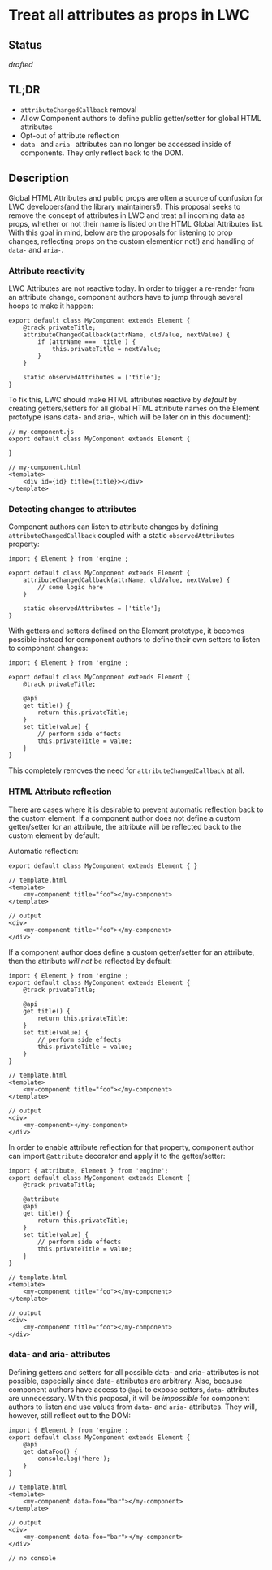 # Treat all attributes as props in LWC

## Status

_drafted_

## TL;DR
- `attributeChangedCallback` removal
- Allow Component authors to define public getter/setter for global HTML attributes
- Opt-out of attribute reflection
- `data-` and `aria-` attributes can no longer be accessed inside of components. They only reflect back to the DOM.

## Description
Global HTML Attributes and public props are often a source of confusion for LWC developers(and the library maintainers!). This proposal seeks to remove the concept of attributes in LWC and treat all incoming data as props, whether or not their name is listed on the HTML Global Attributes list. With this goal in mind, below are the proposals for listening to prop changes, reflecting props on the custom element(or not!) and handling of `data-` and `aria-`.

### Attribute reactivity
LWC Attributes are not reactive today. In order to trigger a re-render from an attribute change, component authors have to jump through several hoops to make it happen:

```
export default class MyComponent extends Element {
    @track privateTitle;
    attributeChangedCallback(attrName, oldValue, nextValue) {
        if (attrName === 'title') {
            this.privateTitle = nextValue;
        }
    }

    static observedAttributes = ['title'];
}
```

To fix this, LWC should make HTML attributes reactive by _default_ by creating getters/setters for all global HTML attribute names on the Element prototype (sans data- and aria-, which will be later on in this document):

```
// my-component.js
export default class MyComponent extends Element {

}

// my-component.html
<template>
    <div id={id} title={title}></div>
</template>
```

### Detecting changes to attributes
Component authors can listen to attribute changes by defining `attributeChangedCallback` coupled with a static `observedAttributes` property:
```
import { Element } from 'engine';

export default class MyComponent extends Element {
    attributeChangedCallback(attrName, oldValue, nextValue) {
        // some logic here
    }

    static observedAttributes = ['title'];
}
```

With getters and setters defined on the Element prototype, it becomes possible instead for component authors to define their own setters to listen to component changes:

```
import { Element } from 'engine';

export default class MyComponent extends Element {
    @track privateTitle;

    @api
    get title() {
        return this.privateTitle;
    }
    set title(value) {
        // perform side effects
        this.privateTitle = value;
    }
}
```

This completely removes the need for `attributeChangedCallback` at all.


### HTML Attribute reflection
There are cases where it is desirable to prevent automatic reflection back to the custom element. If a component author does not define a custom getter/setter for an attribute, the attribute will be reflected back to the custom element by default:

Automatic reflection:
```
export default class MyComponent extends Element { }

// template.html
<template>
    <my-component title="foo"></my-component>
</template>

// output
<div>
    <my-component title="foo"></my-component>
</div>
```

If a component author does define a custom getter/setter for an attribute, then the attribute _will not_ be reflected by default:

```
import { Element } from 'engine';
export default class MyComponent extends Element {
    @track privateTitle;

    @api
    get title() {
        return this.privateTitle;
    }
    set title(value) {
        // perform side effects
        this.privateTitle = value;
    }
}

// template.html
<template>
    <my-component title="foo"></my-component>
</template>

// output
<div>
    <my-component></my-component>
</div>
```

In order to enable attribute reflection for that property, component author can import `@attribute` decorator and apply it to the getter/setter:

```
import { attribute, Element } from 'engine';
export default class MyComponent extends Element {
    @track privateTitle;

    @attribute
    @api
    get title() {
        return this.privateTitle;
    }
    set title(value) {
        // perform side effects
        this.privateTitle = value;
    }
}

// template.html
<template>
    <my-component title="foo"></my-component>
</template>

// output
<div>
    <my-component title="foo"></my-component>
</div>
```

### data- and aria- attributes
Defining getters and setters for all possible data- and aria- attributes is not possible, especially since data- attributes are arbitrary. Also, because component authors have access to `@api` to expose setters, `data-` attributes are unnecessary. With this proposal, it will be _impossible_ for component authors to listen and use values from `data-` and `aria-` attributes. They will, however, still reflect out to the DOM:

```
import { Element } from 'engine';
export default class MyComponent extends Element {
    @api
    get dataFoo() {
        console.log('here');
    }
}

// template.html
<template>
    <my-component data-foo="bar"></my-component>
</template>

// output
<div>
    <my-component data-foo="bar"></my-component>
</div>

// no console